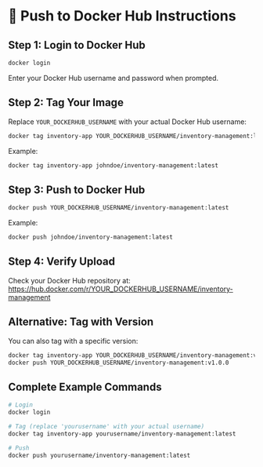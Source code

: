 # 🐳 Push to Docker Hub Instructions

## Step 1: Login to Docker Hub
```bash
docker login
```
Enter your Docker Hub username and password when prompted.

## Step 2: Tag Your Image
Replace `YOUR_DOCKERHUB_USERNAME` with your actual Docker Hub username:

```bash
docker tag inventory-app YOUR_DOCKERHUB_USERNAME/inventory-management:latest
```

Example:
```bash
docker tag inventory-app johndoe/inventory-management:latest
```

## Step 3: Push to Docker Hub
```bash
docker push YOUR_DOCKERHUB_USERNAME/inventory-management:latest
```

Example:
```bash
docker push johndoe/inventory-management:latest
```

## Step 4: Verify Upload
Check your Docker Hub repository at: https://hub.docker.com/r/YOUR_DOCKERHUB_USERNAME/inventory-management

## Alternative: Tag with Version
You can also tag with a specific version:
```bash
docker tag inventory-app YOUR_DOCKERHUB_USERNAME/inventory-management:v1.0.0
docker push YOUR_DOCKERHUB_USERNAME/inventory-management:v1.0.0
```

## Complete Example Commands
```bash
# Login
docker login

# Tag (replace 'yourusername' with your actual username)
docker tag inventory-app yourusername/inventory-management:latest

# Push
docker push yourusername/inventory-management:latest
```